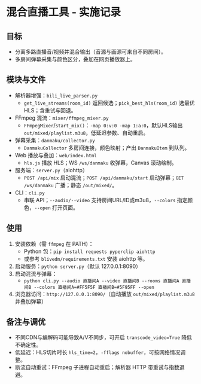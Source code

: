 # 混合直播工具 - 实施记录

## 目标
- 分离多路直播音/视频并混合输出（音源与画源可来自不同房间）。
- 多房间弹幕采集与颜色区分，叠加在网页播放器上。

## 模块与文件
- 解析器增强：`bili_live_parser.py`
  - `get_live_streams(room_id)` 返回候选；`pick_best_hls(room_id)` 选最优HLS；含重试与回退。
- FFmpeg 混流：`mixer/ffmpeg_mixer.py`
  - `FFmpegMixer`/`start_mix()`：`-map 0:v:0 -map 1:a:0`，默认HLS输出 `out/mixed/playlist.m3u8`，低延迟参数、自动重启。
- 弹幕采集：`danmaku/collector.py`
  - `DanmakuCollector` 多房间连接，颜色映射；产出 `DanmakuItem` 到队列。
- Web 播放与叠加：`web/index.html`
  - `hls.js` 播放 HLS；WS `/ws/danmaku` 收弹幕，Canvas 滚动绘制。
- 服务端：`server.py`（aiohttp）
  - `POST /api/mix` 启动混流；`POST /api/danmaku/start` 启动弹幕；`GET /ws/danmaku` 广播；静态 `/out/mixed/`。
- CLI：`cli.py`
  - 串联 API；`--audio/--video` 支持房间URL/ID或m3u8，`--colors` 指定颜色，`--open` 打开页面。

## 使用
1. 安装依赖（需 `ffmpeg` 在 PATH）：
   - Python 包：`pip install requests pyperclip aiohttp`
   - 或参考 `blivedm/requirements.txt` 安装 aiohttp 等。
2. 启动服务：`python server.py`（默认 127.0.0.1:8090）
3. 启动混流与弹幕：
   - `python cli.py --audio 直播间A --video 直播间B --rooms 直播间A 直播间B --colors 直播间A=#FF5F5F 直播间B=#5F95FF --open`
4. 浏览器访问：`http://127.0.0.1:8090/`（自动播放 `out/mixed/playlist.m3u8` 并叠加弹幕）

## 备注与调优
- 不同CDN与编解码可能导致A/V不同步，可开启 `transcode_video=True` 降低不确定性。
- 低延迟：HLS切片时长 `hls_time=2`，`-fflags nobuffer`，可按网络情况调整。
- 断流自动重试：FFmpeg 子进程自动重启；解析器 HTTP 带重试与指数退避。


